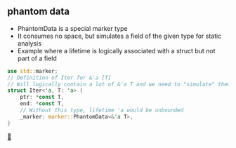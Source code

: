 ## phantom data

* PhantomData is a special marker type
* It consumes no space, but simulates a field of the given type for static analysis
* Example where a lifetime is logically associated with a struct but not part of a field

```rust
use std::marker;
// Definition of Iter for &'a [T]
// Will logically contain a lot of &'a T and we need to "simulate" them
struct Iter<'a, T: 'a> {
    ptr: *const T,
    end: *const T,
	// Without this type, lifetime 'a would be unbounded
    _marker: marker::PhantomData<&'a T>,
}
```

[📒](https://doc.rust-lang.org/nomicon/phantom-data.html)